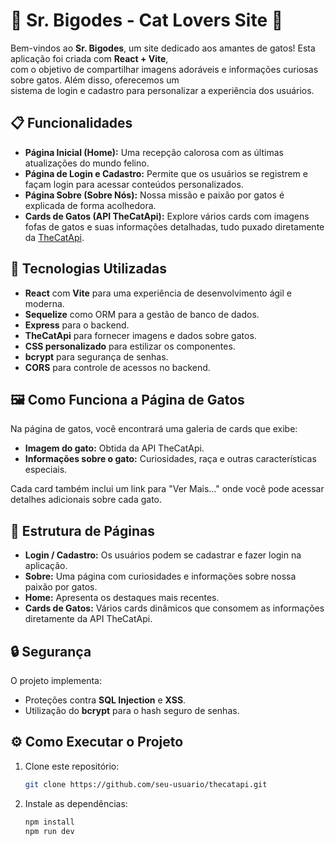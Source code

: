 # 🐾 Sr. Bigodes - Cat Lovers Site 🐾

Bem-vindos ao **Sr. Bigodes**, um site dedicado aos amantes de gatos! Esta aplicação foi criada com **React + Vite**,<br>
com o objetivo de compartilhar imagens adoráveis e informações curiosas sobre gatos. Além disso, oferecemos um <br>
sistema de login e cadastro para personalizar a experiência dos usuários.

## 📋 Funcionalidades

- **Página Inicial (Home):** Uma recepção calorosa com as últimas atualizações do mundo felino.
- **Página de Login e Cadastro:** Permite que os usuários se registrem e façam login para acessar conteúdos personalizados.
- **Página Sobre (Sobre Nós):** Nossa missão e paixão por gatos é explicada de forma acolhedora.
- **Cards de Gatos (API TheCatApi):** Explore vários cards com imagens fofas de gatos e suas informações detalhadas, tudo puxado diretamente da [TheCatApi](https://thecatapi.com).

## 🚀 Tecnologias Utilizadas

- **React** com **Vite** para uma experiência de desenvolvimento ágil e moderna.
- **Sequelize** como ORM para a gestão de banco de dados.
- **Express** para o backend.
- **TheCatApi** para fornecer imagens e dados sobre gatos.
- **CSS personalizado** para estilizar os componentes.
- **bcrypt** para segurança de senhas.
- **CORS** para controle de acessos no backend.

## 🖼️ Como Funciona a Página de Gatos

Na página de gatos, você encontrará uma galeria de cards que exibe:

- **Imagem do gato:** Obtida da API TheCatApi.
- **Informações sobre o gato:** Curiosidades, raça e outras características especiais.

Cada card também inclui um link para "Ver Mais..." onde você pode acessar detalhes adicionais sobre cada gato.

## 📂 Estrutura de Páginas

- **Login / Cadastro:** Os usuários podem se cadastrar e fazer login na aplicação.
- **Sobre:** Uma página com curiosidades e informações sobre nossa paixão por gatos.
- **Home:** Apresenta os destaques mais recentes.
- **Cards de Gatos:** Vários cards dinâmicos que consomem as informações diretamente da API TheCatApi.

## 🔒 Segurança

O projeto implementa:

- Proteções contra **SQL Injection** e **XSS**.
- Utilização do **bcrypt** para o hash seguro de senhas.

## ⚙️ Como Executar o Projeto

1. Clone este repositório:

   ```bash
   git clone https://github.com/seu-usuario/thecatapi.git
   ```

2. Instale as dependências:

   ```bash
   npm install
   npm run dev
   ```
